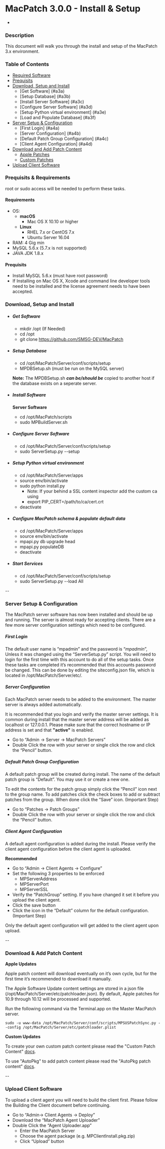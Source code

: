 # MacPatch 3.0.0 - Install & Setup
-

### Description
This document will walk you through the install and setup of the MacPatch 3.x environment.  

### Table of Contents
* [Required Software](#a1)
* [Prequisits](#a2) 
* [Download, Setup and Install](#a3)
	* [Get Software] (#a3a)
	* [Setup Database] (#a3b)
	* [Install Server Software] (#a3c)
	* [Configure Server Software] (#a3d)
	* [Setup Python virtual environment] (#a3e)
	* [Load and Populate Database] (#a3f)
* [Server Setup & Configuration](#a4)
	* [First Login] (#a4a)
	* [Server Configuration] (#a4b)
	* [Default Patch Group Configuration] (#a4c)
	* [Client Agent Configuration] (#a4d)
* [Download and Add Patch Content](#a5)
	* [Apple Patches](#a5a)
	* [Custom Patches](#a5b)
* [Upload Client Software](#a6)

### Prequisits & Requirements
root or sudo access will be needed to perform these tasks.

#### Requirements <a name='a1'></a>

- OS: 
	- **macOS**
		- Mac OS X 10.10 or higher		
	- **Linux**
		- RHEL 7.x or CentOS 7.x
		- Ubuntu Server 16.04
- RAM: 4 Gig min
- MySQL 5.6.x (5.7.x is not supported)
- JAVA JDK 1.8.x

#### Prequisits <a name='a2'></a>
- Install MySQL 5.6.x (must have root password)
- If Installing on Mac OS X, Xcode and command line developer tools need to be installed and the license agreement needs to have been accepted.

### Download, Setup and Install <a name='a3'></a>
- ##### Get Software <a name='a3a'></a>
	- mkdir /opt (If Needed)
	- cd /opt
	- git clone https://github.com/SMSG-DEV/MacPatch

- ##### Setup Database <a name='a3b'></a>
	- cd /opt/MacPatch/Server/conf/scripts/setup
	- MPDBSetup.sh (must be run on the MySQL server)

	**Note:** The MPDBSetup.sh ***can be/should be*** copied to another host if the database exists on a seperate server.
	
- ##### Install Software <a name='a3c'></a>
	
	**Server Software**
	- cd /opt/MacPatch/scripts
	- sudo MPBuildServer.sh

- ##### Configure Server Software <a name='a3d'></a>
	- cd /opt/MacPatch/Server/conf/scripts/setup
	- sudo ServerSetup.py --setup

- ##### Setup Python virtual environment <a name='a3e'></a>
	- cd /opt/MacPatch/Server/apps
	- source env/bin/activate
	- sudo python install.py
		- Note: If your behind a SSL content inspector add the custom ca using
		- export PIP_CERT=/path/to/ca/cert.crt
	- deactivate
	
- ##### Configure MacPatch schema & populate default data <a name='a3f'></a>
	- cd /opt/MacPatch/Server/apps
	- source env/bin/activate
	- mpapi.py db upgrade head
	- mpapi.py populateDB
	- deactivate

- ##### Start Services
	- cd /opt/MacPatch/Server/conf/scripts/setup
	- sudo ServerSetup.py --load All

--

### Server Setup & Configuration <a name='a4'></a>

The MacPatch server software has now been installed and should be up and running. The server is almost ready for accepting clients. There are a few more server configuration settings which need to be configured.

##### First Login <a name='a4a'></a>
The default user name is “mpadmin” and the password is “*mpadmin*”, Unless it was changed using the “ServerSetup.py” script. You will need to login for the first time with this account to do all of the setup tasks. Once these tasks are completed it’s recommended that this accounts password be changed. This can be done by editing the siteconfig.json file, which is located in /opt/MacPatch/Server/etc/.

##### Server Configuration <a name='a4b'></a>
Each MacPatch server needs to be added to the environment. The master server is always added automatically.

It is recommended that you login and verify the master server settings. It is common during install that the master server address will be added as localhost or 127.0.0.1. Please make sure that the correct hostname or IP address is set and that **"active"** is enabled.

* Go to “Admin -> Server -> MacPatch Servers”
* Double Click the row with your server or single click the row and click the “Pencil” button.

##### Default Patch Group Configuration <a name='a4c'></a>
A default patch group will be created during install. The name of the default patch group is “Default”. You may use it or create a new one.

To edit the contents for the patch group simply click the “Pencil” icon next to the group name. To add patches click the check boxes to add or subtract patches from the group. When done click the “Save” icon. (Important Step)

* Go to “Patches -> Patch Groups”
* Double Click the row with your server or single click the row and click the “Pencil” button.

##### Client Agent Configuration <a name='a4d'></a>

A default agent configuration is added during the install. Please verify the client agent configuration before the client agent is uploaded.

**Recommended**

* Go to “Admin -> Client Agents -> Configure”
* Set the following 3 properties to be enforced
	* MPServerAddress
	* MPServerPort
	* MPServerSSL
* Verify the “PatchGroup” setting. If you have changed it set it before you upload the client agent.
* Click the save button
* Click the icon in the “Default” column for the default configuration. (Important Step)

Only the default agent configuration will get added to the client agent upon upload.


--

### Download & Add Patch Content <a name='a5'></a>

**Apple Updates** <a name='a5a'></a>

Apple patch content will download eventually on it’s own cycle, but for the first time it’s recommended to download it manually.

The Apple Software Update content settings are stored in a json file (/opt/MacPatch/Server/etc/patchloader.json). By default, Apple patches for 10.9 through 10.12 will be processed and supported.

Run the following command via the Terminal.app on the Master MacPatch server.

`sudo -u www-data /opt/MacPatch/Server/conf/scripts/MPSUSPatchSync.py --config /opt/MacPatch/Server/etc/patchloader.plist`

**Custom Updates** <a name='a5b'></a>

To create your own custom patch content please read the "Custom Patch Content" [docs](https://macpatch.github.io/doc/custom-patch-content.html).

To use "AutoPkg" to add patch content please read the "AutoPkg patch content" [docs](https://macpatch.github.io/doc/autopkg-patch-content.html).	

--

### Upload Client Software <a name='a6'></a>

To upload a client agent you will need to build the client first. Please follow the Building the Client document before continuing.

* Go to “Admin-> Client Agents -> Deploy”
* Download the “MacPatch Agent Uploader”
* Double Click the “Agent Uploader.app”
	* Enter the MacPatch Server
	* Choose the agent package (e.g. MPClientInstall.pkg.zip)
	* Click “Upload” button
